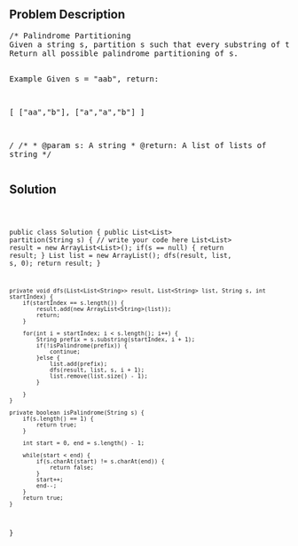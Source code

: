 <!--
<style>
  body { font-family: Arial, sans-serif; }
  .container { max-width: 100%; margin: 0 auto; padding: 10px; }
  .comment-block { background-color: #f9f9f9; padding: 10px; border-left: 5px solid #ccc; max-width: 50%; margin: 20px auto; overflow-wrap: break-word; white-space: pre-wrap; }
  .code-block { background-color: #f4f4f4; padding: 10px; border: 1px solid #ddd; max-width: 50%; margin: 20px auto; overflow-wrap: break-word; white-space: pre-wrap; }
</style>
-->

<div class='container'>
<h2>Problem Description</h2>
<div class='comment-block'>
<pre>
/* Palindrome Partitioning
Given a string s, partition s such that every substring of the partition is a palindrome.
Return all possible palindrome partitioning of s.

Example
Given s = "aab", return:

[
  ["aa","b"],
  ["a","a","b"]
]

*/
    /**
     * @param s: A string
     * @return: A list of lists of string
     */
</pre>
</div>

<h2>Solution</h2>
<div class='code-block'>
<pre><code class='language-java'>

public class Solution {
    public List<List<String>> partition(String s) {
        // write your code here
        List<List<String>> result = new ArrayList<List<String>>();
        if(s == null) {
            return result;
        }
        List<String> list = new ArrayList<String>();
        dfs(result, list, s, 0);
        return result;
    }
    
    private void dfs(List<List<String>> result, List<String> list, String s, int startIndex) {
        if(startIndex == s.length()) {
            result.add(new ArrayList<String>(list));
            return;
        }
        
        for(int i = startIndex; i < s.length(); i++) {
            String prefix = s.substring(startIndex, i + 1);
            if(!isPalindrome(prefix)) {
                continue;
            }else {
                list.add(prefix);
                dfs(result, list, s, i + 1);
                list.remove(list.size() - 1);
            }
            
        }
    }
    
    private boolean isPalindrome(String s) {
        if(s.length() == 1) {
            return true;
        }
        
        int start = 0, end = s.length() - 1;
        
        while(start < end) {
            if(s.charAt(start) != s.charAt(end)) {
                return false;
            }
            start++;
            end--;
        }
        return true;
    }
}</code></pre>
</div>
</div>
